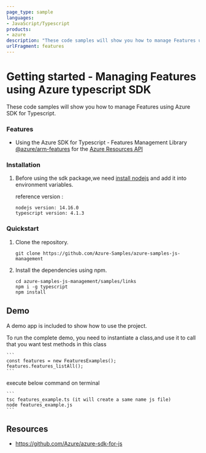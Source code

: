 ```yaml
---
page_type: sample
languages:
- JavaScript/Typescript
products:
- azure
description: "These code samples will show you how to manage Features using Azure SDK for Typescript."
urlFragment: features
---
```


# Getting started - Managing Features using Azure typescript SDK

These code samples will show you how to manage Features using Azure SDK for Typescript.


### Features
* Using the Azure SDK for Typescript - Features Management Library [@azure/arm-features](https://www.npmjs.com/package/@azure/arm-features) for the [Azure Resources API](https://docs.microsoft.com/en-us/rest/api/resources/)


### Installation

1.  Before using the sdk package,we need [install nodejs](https://nodejs.org/en/download/) and add it into environment variables.

    reference version :
    
    ```
    nodejs version: 14.16.0
    typescript version: 4.1.3
    ```

### Quickstart

1.  Clone the repository.

    ```
    git clone https://github.com/Azure-Samples/azure-samples-js-management
    ```

2.  Install the dependencies using npm.

    ```
    cd azure-samples-js-management/samples/links
    npm i -g typescript
    npm install
    ```

## Demo

A demo app is included to show how to use the project.

To run the complete demo, you need to instantiate a class,and use it to call that you want test methods in this class 

    ```
    const features = new FeaturesExamples();
    features.features_listAll();
    ```

execute below command on terminal

    ```
    tsc features_example.ts (it will create a same name js file)
    node features_example.js
    ```

## Resources

- https://github.com/Azure/azure-sdk-for-js